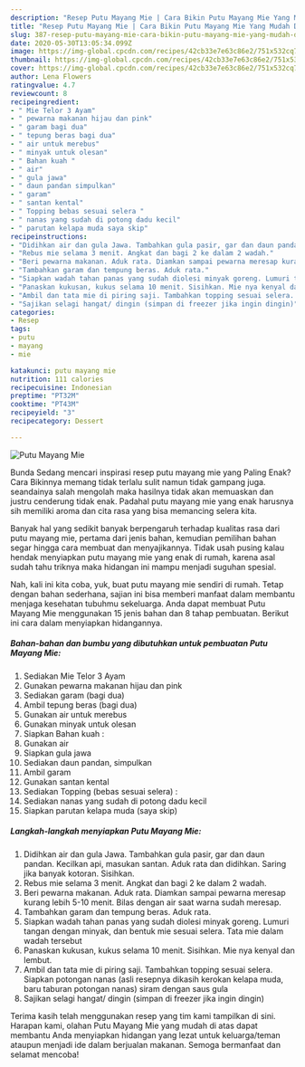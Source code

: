 ```yaml
---
description: "Resep Putu Mayang Mie | Cara Bikin Putu Mayang Mie Yang Mudah Dan Praktis"
title: "Resep Putu Mayang Mie | Cara Bikin Putu Mayang Mie Yang Mudah Dan Praktis"
slug: 387-resep-putu-mayang-mie-cara-bikin-putu-mayang-mie-yang-mudah-dan-praktis
date: 2020-05-30T13:05:34.099Z
image: https://img-global.cpcdn.com/recipes/42cb33e7e63c86e2/751x532cq70/putu-mayang-mie-foto-resep-utama.jpg
thumbnail: https://img-global.cpcdn.com/recipes/42cb33e7e63c86e2/751x532cq70/putu-mayang-mie-foto-resep-utama.jpg
cover: https://img-global.cpcdn.com/recipes/42cb33e7e63c86e2/751x532cq70/putu-mayang-mie-foto-resep-utama.jpg
author: Lena Flowers
ratingvalue: 4.7
reviewcount: 8
recipeingredient:
- " Mie Telor 3 Ayam"
- " pewarna makanan hijau dan pink"
- " garam bagi dua"
- " tepung beras bagi dua"
- " air untuk merebus"
- " minyak untuk olesan"
- " Bahan kuah "
- " air"
- " gula jawa"
- " daun pandan simpulkan"
- " garam"
- " santan kental"
- " Topping bebas sesuai selera "
- " nanas yang sudah di potong dadu kecil"
- " parutan kelapa muda saya skip"
recipeinstructions:
- "Didihkan air dan gula Jawa. Tambahkan gula pasir, gar dan daun pandan. Kecilkan api, masukan santan. Aduk rata dan didihkan. Saring jika banyak kotoran. Sisihkan."
- "Rebus mie selama 3 menit. Angkat dan bagi 2 ke dalam 2 wadah."
- "Beri pewarna makanan. Aduk rata. Diamkan sampai pewarna meresap kurang lebih 5-10 menit. Bilas dengan air saat warna sudah meresap."
- "Tambahkan garam dan tempung beras. Aduk rata."
- "Siapkan wadah tahan panas yang sudah diolesi minyak goreng. Lumuri tangan dengan minyak, dan bentuk mie sesuai selera. Tata mie dalam wadah tersebut"
- "Panaskan kukusan, kukus selama 10 menit. Sisihkan. Mie nya kenyal dan lembut."
- "Ambil dan tata mie di piring saji. Tambahkan topping sesuai selera. Siapkan potongan nanas (asli resepnya dikasih kerokan kelapa muda, baru taburan potongan nanas) siram dengan saus gula"
- "Sajikan selagi hangat/ dingin (simpan di freezer jika ingin dingin)"
categories:
- Resep
tags:
- putu
- mayang
- mie

katakunci: putu mayang mie 
nutrition: 111 calories
recipecuisine: Indonesian
preptime: "PT32M"
cooktime: "PT43M"
recipeyield: "3"
recipecategory: Dessert

---
```



![Putu Mayang Mie](https://img-global.cpcdn.com/recipes/42cb33e7e63c86e2/751x532cq70/putu-mayang-mie-foto-resep-utama.jpg)

Bunda Sedang mencari inspirasi resep putu mayang mie yang Paling Enak? Cara Bikinnya memang tidak terlalu sulit namun tidak gampang juga. seandainya salah mengolah maka hasilnya tidak akan memuaskan dan justru cenderung tidak enak. Padahal putu mayang mie yang enak harusnya sih memiliki aroma dan cita rasa yang bisa memancing selera kita.



Banyak hal yang sedikit banyak berpengaruh terhadap kualitas rasa dari putu mayang mie, pertama dari jenis bahan, kemudian pemilihan bahan segar hingga cara membuat dan menyajikannya. Tidak usah pusing kalau hendak menyiapkan putu mayang mie yang enak di rumah, karena asal sudah tahu triknya maka hidangan ini mampu menjadi suguhan spesial.


Nah, kali ini kita coba, yuk, buat putu mayang mie sendiri di rumah. Tetap dengan bahan sederhana, sajian ini bisa memberi manfaat dalam membantu menjaga kesehatan tubuhmu sekeluarga. Anda dapat membuat Putu Mayang Mie menggunakan 15 jenis bahan dan 8 tahap pembuatan. Berikut ini cara dalam menyiapkan hidangannya.

<!--inarticleads1-->

##### Bahan-bahan dan bumbu yang dibutuhkan untuk pembuatan Putu Mayang Mie:

1. Sediakan  Mie Telor 3 Ayam
1. Gunakan  pewarna makanan hijau dan pink
1. Sediakan  garam (bagi dua)
1. Ambil  tepung beras (bagi dua)
1. Gunakan  air untuk merebus
1. Gunakan  minyak untuk olesan
1. Siapkan  Bahan kuah :
1. Gunakan  air
1. Siapkan  gula jawa
1. Sediakan  daun pandan, simpulkan
1. Ambil  garam
1. Gunakan  santan kental
1. Sediakan  Topping (bebas sesuai selera) :
1. Sediakan  nanas yang sudah di potong dadu kecil
1. Siapkan  parutan kelapa muda (saya skip)




<!--inarticleads2-->

##### Langkah-langkah menyiapkan Putu Mayang Mie:

1. Didihkan air dan gula Jawa. Tambahkan gula pasir, gar dan daun pandan. Kecilkan api, masukan santan. Aduk rata dan didihkan. Saring jika banyak kotoran. Sisihkan.
1. Rebus mie selama 3 menit. Angkat dan bagi 2 ke dalam 2 wadah.
1. Beri pewarna makanan. Aduk rata. Diamkan sampai pewarna meresap kurang lebih 5-10 menit. Bilas dengan air saat warna sudah meresap.
1. Tambahkan garam dan tempung beras. Aduk rata.
1. Siapkan wadah tahan panas yang sudah diolesi minyak goreng. Lumuri tangan dengan minyak, dan bentuk mie sesuai selera. Tata mie dalam wadah tersebut
1. Panaskan kukusan, kukus selama 10 menit. Sisihkan. Mie nya kenyal dan lembut.
1. Ambil dan tata mie di piring saji. Tambahkan topping sesuai selera. Siapkan potongan nanas (asli resepnya dikasih kerokan kelapa muda, baru taburan potongan nanas) siram dengan saus gula
1. Sajikan selagi hangat/ dingin (simpan di freezer jika ingin dingin)




Terima kasih telah menggunakan resep yang tim kami tampilkan di sini. Harapan kami, olahan Putu Mayang Mie yang mudah di atas dapat membantu Anda menyiapkan hidangan yang lezat untuk keluarga/teman ataupun menjadi ide dalam berjualan makanan. Semoga bermanfaat dan selamat mencoba!
